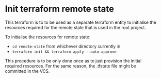 # Init terraform remote state

This terraform is to to be used as a separate terraform entity to initialise the resources required for the remote state that is used in the root project.

To initialise the resources for remote state:

-   `cd remote-state` from whichever directory currently in
-   `terraform init && terraform apply --auto-approve`

This procedure is to be only done once as to just provision the initial required resources. For the same reason, the .tfstate file might be committed in the VCS.
